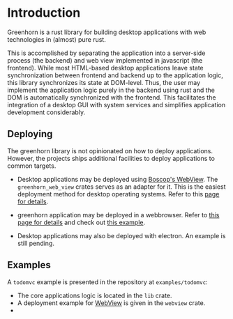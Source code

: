 # Introduction

Greenhorn is a rust library for building desktop applications with web technologies in (almost)
pure rust.

This is accomplished by separating the application into a server-side process
(the backend) and web view implemented in javascript (the frontend).
While most HTML-based desktop applications leave state synchronization
between frontend and backend up to the application logic, this library synchronizes its state at DOM-level.
Thus, the user may implement the application logic purely in the backend using rust and the DOM is automatically synchronized with the frontend.
This facilitates the integration of a desktop GUI with system services and simplifies application development considerably.

## Deploying

The greenhorn library is not opinionated on how to deploy applications. However, the projects ships additional facilities to deploy applications to common targets.

 * Desktop applications may be deployed using [Boscop's WebView](https://github.com/Boscop/web-view).
The `greenhorn_web_view` crates serves as an adapter for it. This is the easiest deployment method for desktop operating systems.
Refer to this [page for details](./deploy_webview.md).

 * greenhorn application may be deployed in a webbrowser. Refer to [this page for details](./deploy_wasm.m)
 and check out [this example](https://github.com/raffber/greenhorn/tree/master/examples/todomvc/wasm).

 * Desktop applications may also be deployed with electron. An example is still pending.

## Examples

A `todomvc` example is presented in the repository at `examples/todomvc`:

 * The core applications logic is located in the `lib` crate.
 * A deployment example for [WebView](https://github.com/Boscop/web-view) is given in the `webview` crate.
 * 


